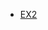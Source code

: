 <!-- * Projects
  * [Zeta UI Framework](https://docs.integer11.org/zeta/ "Zeta UI library and framework")
* Applications
* APIs -->
* [EX2](https://docs.i11n.io/ex2/ "Exception Explainer")
